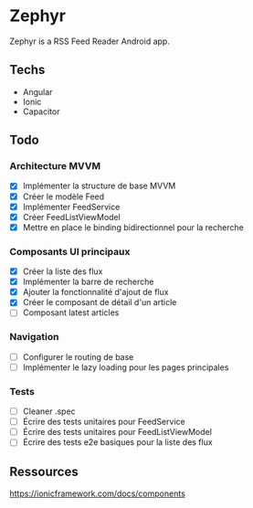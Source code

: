 # Zephyr
Zephyr is a RSS Feed Reader Android app.

## Techs
- Angular
- Ionic
- Capacitor

## Todo
### Architecture MVVM
- [x] Implémenter la structure de base MVVM
- [x] Créer le modèle Feed
- [x] Implémenter FeedService
- [x] Créer FeedListViewModel
- [x] Mettre en place le binding bidirectionnel pour la recherche

### Composants UI principaux
- [x] Créer la liste des flux
- [x] Implémenter la barre de recherche
- [x] Ajouter la fonctionnalité d'ajout de flux
- [x] Créer le composant de détail d'un article
- [ ] Composant latest articles

### Navigation
- [ ] Configurer le routing de base
- [ ] Implémenter le lazy loading pour les pages principales

### Tests
- [ ] Cleaner .spec
- [ ] Écrire des tests unitaires pour FeedService
- [ ] Écrire des tests unitaires pour FeedListViewModel
- [ ] Écrire des tests e2e basiques pour la liste des flux
## Ressources
https://ionicframework.com/docs/components

